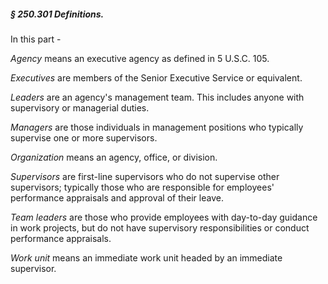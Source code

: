 ##### § 250.301 Definitions. #####

In this part -

*Agency* means an executive agency as defined in 5 U.S.C. 105.

*Executives* are members of the Senior Executive Service or equivalent.

*Leaders* are an agency's management team. This includes anyone with supervisory or managerial duties.

*Managers* are those individuals in management positions who typically supervise one or more supervisors.

*Organization* means an agency, office, or division.

*Supervisors* are first-line supervisors who do not supervise other supervisors; typically those who are responsible for employees' performance appraisals and approval of their leave.

*Team leaders* are those who provide employees with day-to-day guidance in work projects, but do not have supervisory responsibilities or conduct performance appraisals.

*Work unit* means an immediate work unit headed by an immediate supervisor.